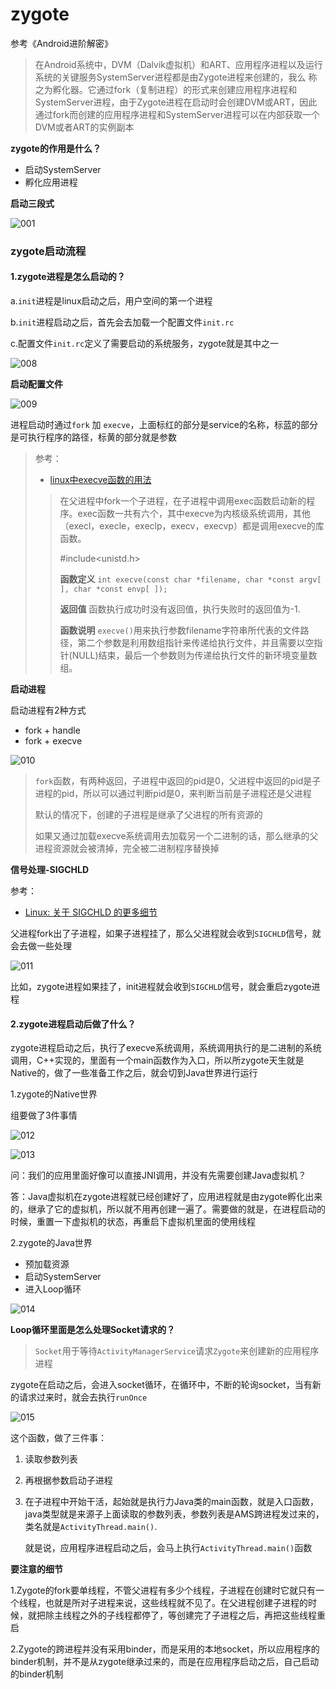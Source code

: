 # zygote

参考《Android进阶解密》

> 在Android系统中，DVM（Dalvik虚拟机）和ART、应用程序进程以及运行系统的关键服务SystemServer进程都是由Zygote进程来创建的，我么 称之为孵化器。它通过fork（复制进程）的形式来创建应用程序进程和SystemServer进程，由于Zygote进程在启动时会创建DVM或ART，因此通过fork而创建的应用程序进程和SystemServer进程可以在内部获取一个DVM或者ART的实例副本



**zygote的作用是什么？**

+ 启动SystemServer
+ 孵化应用进程

**启动三段式**

![001](https://github.com/winfredzen/Android-Basic/blob/master/Framework/images/001.png)

### zygote启动流程

#### 1.zygote进程是怎么启动的？

a.`init`进程是linux启动之后，用户空间的第一个进程

b.`init`进程启动之后，首先会去加载一个配置文件`init.rc`

c.配置文件`init.rc`定义了需要启动的系统服务，zygote就是其中之一

![008](https://github.com/winfredzen/Android-Basic/blob/master/Framework/images/008.png)

**启动配置文件**

![009](https://github.com/winfredzen/Android-Basic/blob/master/Framework/images/009.png)

进程启动时通过`fork` 加 `execve`，上面标红的部分是service的名称，标蓝的部分是可执行程序的路径，标黄的部分就是参数

> 参考：
>
> + [linux中execve函数的用法](https://www.cnblogs.com/jxhd1/p/6706701.html)
>
> > 在父进程中fork一个子进程，在子进程中调用exec函数启动新的程序。exec函数一共有六个，其中execve为内核级系统调用，其他（execl，execle，execlp，execv，execvp）都是调用execve的库函数。
> >
> > \#include<unistd.h>
> >
> > **函数定义** `int execve(const char *filename, char *const argv[ ], char *const envp[ ]);`
> >
> > **返回值** 函数执行成功时没有返回值，执行失败时的返回值为-1.
> >
> > **函数说明** `execve()`用来执行参数filename字符串所代表的文件路径，第二个参数是利用数组指针来传递给执行文件，并且需要以空指针(NULL)结束，最后一个参数则为传递给执行文件的新环境变量数组。



**启动进程**

启动进程有2种方式

+ fork + handle
+ fork + execve

![010](https://github.com/winfredzen/Android-Basic/blob/master/Framework/images/010.png)

> `fork`函数，有两种返回，子进程中返回的pid是0，父进程中返回的pid是子进程的pid，所以可以通过判断pid是0，来判断当前是子进程还是父进程
>
> 默认的情况下，创建的子进程是继承了父进程的所有资源的
>
> 如果又通过加载execve系统调用去加载另一个二进制的话，那么继承的父进程资源就会被清掉，完全被二进制程序替换掉



**信号处理-SIGCHLD**

参考：

+ [Linux: 关于 SIGCHLD 的更多细节](https://segmentfault.com/a/1190000015060304)

父进程fork出了子进程，如果子进程挂了，那么父进程就会收到`SIGCHLD`信号，就会去做一些处理

![011](https://github.com/winfredzen/Android-Basic/blob/master/Framework/images/011.png)

比如，zygote进程如果挂了，init进程就会收到`SIGCHLD`信号，就会重启zygote进程



#### 2.zygote进程启动后做了什么？

zygote进程启动之后，执行了execve系统调用，系统调用执行的是二进制的系统调用，C++实现的，里面有一个main函数作为入口，所以所zygote天生就是Native的，做了一些准备工作之后，就会切到Java世界进行运行

1.zygote的Native世界

组要做了3件事情

![012](https://github.com/winfredzen/Android-Basic/blob/master/Framework/images/012.png)

![013](https://github.com/winfredzen/Android-Basic/blob/master/Framework/images/013.png)

问：我们的应用里面好像可以直接JNI调用，并没有先需要创建Java虚拟机？

答：Java虚拟机在zygote进程就已经创建好了，应用进程就是由zygote孵化出来的，继承了它的虚拟机，所以就不用再创建一遍了。需要做的就是，在进程启动的时候，重置一下虚拟机的状态，再重启下虚拟机里面的使用线程



2.zygote的Java世界

+ 预加载资源
+ 启动SystemServer
+ 进入Loop循环

![014](https://github.com/winfredzen/Android-Basic/blob/master/Framework/images/014.png)



**Loop循环里面是怎么处理Socket请求的？**

> `Socket`用于等待`ActivityManagerService`请求`Zygote`来创建新的应用程序进程

zygote在启动之后，会进入socket循环，在循环中，不断的轮询socket，当有新的请求过来时，就会去执行`runOnce`

![015](https://github.com/winfredzen/Android-Basic/blob/master/Framework/images/015.png)

这个函数，做了三件事：

1. 读取参数列表

2. 再根据参数启动子进程

3. 在子进程中开始干活，起始就是执行力Java类的main函数，就是入口函数，java类型就是来源子上面读取的参数列表，参数列表是AMS跨进程发过来的，类名就是`ActivityThread.main()`.

   就是说，应用程序进程启动之后，会马上执行`ActivityThread.main()`函数



**要注意的细节**

1.Zygote的fork要单线程，不管父进程有多少个线程，子进程在创建时它就只有一个线程，也就是所对子进程来说，这些线程就不见了。在父进程创建子进程的时候，就把除主线程之外的子线程都停了，等创建完了子进程之后，再把这些线程重启

2.Zygote的跨进程并没有采用binder，而是采用的本地socket，所以应用程序的binder机制，并不是从zygote继承过来的，而是在应用程序启动之后，自己启动的binder机制



















